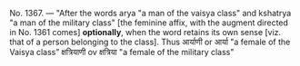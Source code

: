 No. 1367. — "After the words arya "a man of the vaisya class" and kshatrya "a man of the military class" [the feminine affix, with the augment directed in No. 1361 comes] **optionally**, when the word retains its own sense [viz. that of a person belonging to the class]. Thus आर्याणी or आर्या "a female of the Vaisya class” क्षत्रियाणी ov क्षत्रिया "a female of the military class"